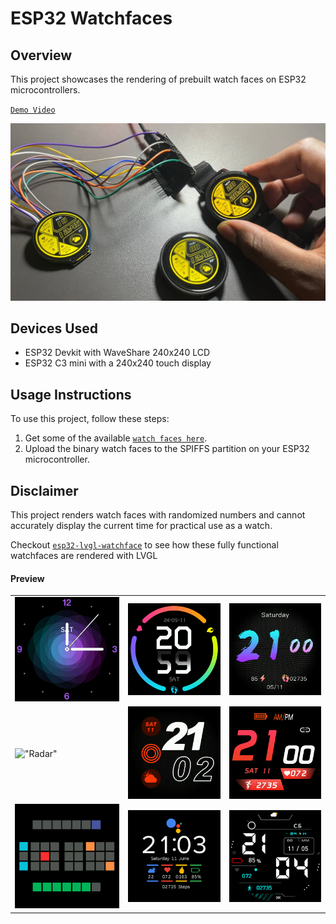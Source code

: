 # ESP32 Watchfaces

## Overview
This project showcases the rendering of prebuilt watch faces on ESP32 microcontrollers.

[`Demo Video`](https://youtu.be/6jkek5LbmeU)

[![screenshot](watchfaces.png?raw=true "screenshot")](https://youtu.be/6jkek5LbmeU)


## Devices Used
- ESP32 Devkit with WaveShare 240x240 LCD
- ESP32 C3 mini with a 240x240 touch display

## Usage Instructions
To use this project, follow these steps:
1. Get some of the available [`watch faces here`](https://github.com/fbiego/watch-face-wearfit/blob/main/dials/HW21/README.md).
2. Upload the binary watch faces to the SPIFFS partition on your ESP32 microcontroller.

## Disclaimer
This project renders watch faces with randomized numbers and cannot accurately display the current time for practical use as a watch.

Checkout [`esp32-lvgl-watchface`](https://github.com/fbiego/esp32-lvgl-watchface) to see how these fully functional watchfaces are rendered with LVGL

#### Preview

| | | |
| -- | -- | -- |
| !["Analog"](https://raw.githubusercontent.com/fbiego/esp32-lvgl-watchface/main/src/faces/75_2_dial/watchface.png?raw=true "75_2_dial") | !["Shadow"](https://raw.githubusercontent.com/fbiego/esp32-lvgl-watchface/main/src/faces/34_2_dial/watchface.png?raw=true "34_2_dial") | !["Blue"](https://raw.githubusercontent.com/fbiego/esp32-lvgl-watchface/main/src/faces/79_2_dial/watchface.png?raw=true "79_2_dial") |
| !["Radar"](https://raw.githubusercontent.com/fbiego/esp32-lvgl-watchface/main/src/faces/radar/watchface.png?raw=true "radar") | !["Outline"](https://raw.githubusercontent.com/fbiego/esp32-lvgl-watchface/main/src/faces/116_2_dial/watchface.png?raw=true "116_2_dial") | !["Red"](https://raw.githubusercontent.com/fbiego/esp32-lvgl-watchface/main/src/faces/756_2_dial/watchface.png?raw=true "756_2_dial") |
| !["Tix"](https://raw.githubusercontent.com/fbiego/esp32-lvgl-watchface/main/src/faces/tix_resized/watchface.png?raw=true "tix_resized") | !["Pixel"](https://raw.githubusercontent.com/fbiego/esp32-lvgl-watchface/main/src/faces/pixel_resized/watchface.png?raw=true "pixel_resized") | !["Smart"](https://raw.githubusercontent.com/fbiego/esp32-lvgl-watchface/main/src/faces/smart_resized/watchface.png?raw=true "smart_resized") |
